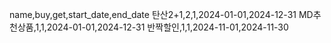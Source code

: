 name,buy,get,start_date,end_date 
탄산2+1,2,1,2024-01-01,2024-12-31 
MD추천상품,1,1,2024-01-01,2024-12-31 
반짝할인,1,1,2024-11-01,2024-11-30
